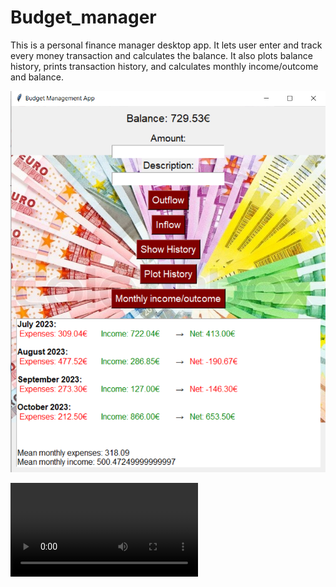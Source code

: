 # Budget_manager

This is a personal finance manager desktop app. 
It lets user enter and track every money transaction and calculates the balance. 
It also plots balance history, prints transaction history, and calculates monthly income/outcome and balance.

![Alt Text](https://github.com/sotosbarl/Budget_manager/blob/main/main.png)

![Alt Text](https://github.com/sotosbarl/Budget_manager/blob/main/Budget%20Management%20App%202023-10-23%2018-13-41.mp4)


